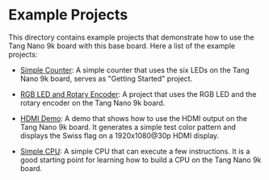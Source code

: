 # Example Projects

This directory contains example projects that demonstrate how to use the Tang Nano 9k board with this base board. Here a list of the example projects:

- [Simple Counter](01_starting_project): A simple counter that uses the six LEDs on the Tang Nano 9k board, serves as "Getting Started" project.

- [RGB LED and Rotary Encoder](02_RGBLED): A project that uses the RGB LED and the rotary encoder on the Tang Nano 9k board.

- [HDMI Demo](03_HDMI_demo): A demo that shows how to use the HDMI output on the Tang Nano 9k board. It generates a simple test color pattern and displays the Swiss flag on a 1920x1080@30p HDMI display.

- [Simple CPU](TC-Overture-CPU): A simple CPU that can execute a few instructions. It is a good starting point for learning how to build a CPU on the Tang Nano 9k board.

